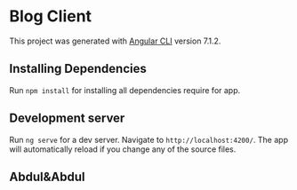 # Blog Client

This project was generated with [Angular CLI](https://github.com/angular/angular-cli) version 7.1.2.

## Installing Dependencies

Run `npm install` for installing all dependencies require for app.


## Development server

Run `ng serve` for a dev server. Navigate to `http://localhost:4200/`. The app will automatically reload if you change any of the source files.

## Abdul&Abdul

